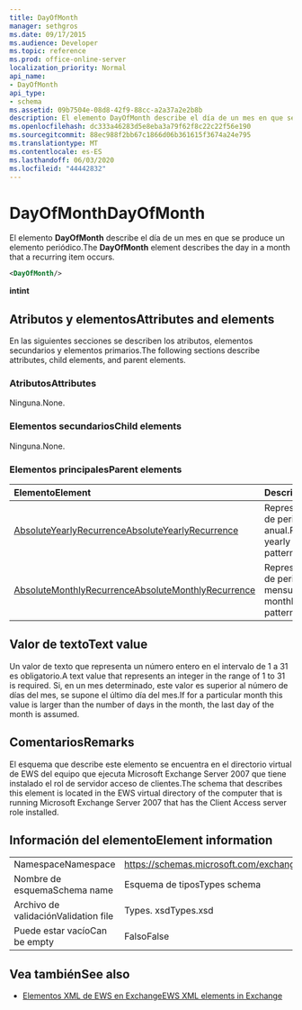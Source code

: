 ```yaml
---
title: DayOfMonth
manager: sethgros
ms.date: 09/17/2015
ms.audience: Developer
ms.topic: reference
ms.prod: office-online-server
localization_priority: Normal
api_name:
- DayOfMonth
api_type:
- schema
ms.assetid: 09b7504e-08d8-42f9-88cc-a2a37a2e2b8b
description: El elemento DayOfMonth describe el día de un mes en que se produce un elemento periódico.
ms.openlocfilehash: dc333a46283d5e8eba3a79f62f8c22c22f56e190
ms.sourcegitcommit: 88ec988f2bb67c1866d06b361615f3674a24e795
ms.translationtype: MT
ms.contentlocale: es-ES
ms.lasthandoff: 06/03/2020
ms.locfileid: "44442832"
---
```

# <a name="dayofmonth"></a><span data-ttu-id="6d16a-103">DayOfMonth</span><span class="sxs-lookup"><span data-stu-id="6d16a-103">DayOfMonth</span></span>

<span data-ttu-id="6d16a-104">El elemento **DayOfMonth** describe el día de un mes en que se produce un elemento periódico.</span><span class="sxs-lookup"><span data-stu-id="6d16a-104">The **DayOfMonth** element describes the day in a month that a recurring item occurs.</span></span> 
  
```xml
<DayOfMonth/>
```

<span data-ttu-id="6d16a-105">**int**</span><span class="sxs-lookup"><span data-stu-id="6d16a-105">**int**</span></span>

## <a name="attributes-and-elements"></a><span data-ttu-id="6d16a-106">Atributos y elementos</span><span class="sxs-lookup"><span data-stu-id="6d16a-106">Attributes and elements</span></span>

<span data-ttu-id="6d16a-107">En las siguientes secciones se describen los atributos, elementos secundarios y elementos primarios.</span><span class="sxs-lookup"><span data-stu-id="6d16a-107">The following sections describe attributes, child elements, and parent elements.</span></span>
  
### <a name="attributes"></a><span data-ttu-id="6d16a-108">Atributos</span><span class="sxs-lookup"><span data-stu-id="6d16a-108">Attributes</span></span>

<span data-ttu-id="6d16a-109">Ninguna.</span><span class="sxs-lookup"><span data-stu-id="6d16a-109">None.</span></span>
  
### <a name="child-elements"></a><span data-ttu-id="6d16a-110">Elementos secundarios</span><span class="sxs-lookup"><span data-stu-id="6d16a-110">Child elements</span></span>

<span data-ttu-id="6d16a-111">Ninguna.</span><span class="sxs-lookup"><span data-stu-id="6d16a-111">None.</span></span>
  
### <a name="parent-elements"></a><span data-ttu-id="6d16a-112">Elementos principales</span><span class="sxs-lookup"><span data-stu-id="6d16a-112">Parent elements</span></span>

|<span data-ttu-id="6d16a-113">**Elemento**</span><span class="sxs-lookup"><span data-stu-id="6d16a-113">**Element**</span></span>|<span data-ttu-id="6d16a-114">**Descripción**</span><span class="sxs-lookup"><span data-stu-id="6d16a-114">**Description**</span></span>|
|:-----|:-----|
|[<span data-ttu-id="6d16a-115">AbsoluteYearlyRecurrence</span><span class="sxs-lookup"><span data-stu-id="6d16a-115">AbsoluteYearlyRecurrence</span></span>](absoluteyearlyrecurrence.md) <br/> |<span data-ttu-id="6d16a-116">Representa un patrón de periodicidad anual.</span><span class="sxs-lookup"><span data-stu-id="6d16a-116">Represents a yearly recurrence pattern.</span></span>  <br/> |
|[<span data-ttu-id="6d16a-117">AbsoluteMonthlyRecurrence</span><span class="sxs-lookup"><span data-stu-id="6d16a-117">AbsoluteMonthlyRecurrence</span></span>](absolutemonthlyrecurrence.md) <br/> |<span data-ttu-id="6d16a-118">Representa un patrón de periodicidad mensual.</span><span class="sxs-lookup"><span data-stu-id="6d16a-118">Represents a monthly recurrence pattern.</span></span>  <br/> |
   
## <a name="text-value"></a><span data-ttu-id="6d16a-119">Valor de texto</span><span class="sxs-lookup"><span data-stu-id="6d16a-119">Text value</span></span>

<span data-ttu-id="6d16a-120">Un valor de texto que representa un número entero en el intervalo de 1 a 31 es obligatorio.</span><span class="sxs-lookup"><span data-stu-id="6d16a-120">A text value that represents an integer in the range of 1 to 31 is required.</span></span> <span data-ttu-id="6d16a-121">Si, en un mes determinado, este valor es superior al número de días del mes, se supone el último día del mes.</span><span class="sxs-lookup"><span data-stu-id="6d16a-121">If for a particular month this value is larger than the number of days in the month, the last day of the month is assumed.</span></span>
  
## <a name="remarks"></a><span data-ttu-id="6d16a-122">Comentarios</span><span class="sxs-lookup"><span data-stu-id="6d16a-122">Remarks</span></span>

<span data-ttu-id="6d16a-123">El esquema que describe este elemento se encuentra en el directorio virtual de EWS del equipo que ejecuta Microsoft Exchange Server 2007 que tiene instalado el rol de servidor acceso de clientes.</span><span class="sxs-lookup"><span data-stu-id="6d16a-123">The schema that describes this element is located in the EWS virtual directory of the computer that is running Microsoft Exchange Server 2007 that has the Client Access server role installed.</span></span>
  
## <a name="element-information"></a><span data-ttu-id="6d16a-124">Información del elemento</span><span class="sxs-lookup"><span data-stu-id="6d16a-124">Element information</span></span>

|||
|:-----|:-----|
|<span data-ttu-id="6d16a-125">Namespace</span><span class="sxs-lookup"><span data-stu-id="6d16a-125">Namespace</span></span>  <br/> |https://schemas.microsoft.com/exchange/services/2006/types  <br/> |
|<span data-ttu-id="6d16a-126">Nombre de esquema</span><span class="sxs-lookup"><span data-stu-id="6d16a-126">Schema name</span></span>  <br/> |<span data-ttu-id="6d16a-127">Esquema de tipos</span><span class="sxs-lookup"><span data-stu-id="6d16a-127">Types schema</span></span>  <br/> |
|<span data-ttu-id="6d16a-128">Archivo de validación</span><span class="sxs-lookup"><span data-stu-id="6d16a-128">Validation file</span></span>  <br/> |<span data-ttu-id="6d16a-129">Types. xsd</span><span class="sxs-lookup"><span data-stu-id="6d16a-129">Types.xsd</span></span>  <br/> |
|<span data-ttu-id="6d16a-130">Puede estar vacío</span><span class="sxs-lookup"><span data-stu-id="6d16a-130">Can be empty</span></span>  <br/> |<span data-ttu-id="6d16a-131">Falso</span><span class="sxs-lookup"><span data-stu-id="6d16a-131">False</span></span>  <br/> |
   
## <a name="see-also"></a><span data-ttu-id="6d16a-132">Vea también</span><span class="sxs-lookup"><span data-stu-id="6d16a-132">See also</span></span>

- [<span data-ttu-id="6d16a-133">Elementos XML de EWS en Exchange</span><span class="sxs-lookup"><span data-stu-id="6d16a-133">EWS XML elements in Exchange</span></span>](ews-xml-elements-in-exchange.md)

